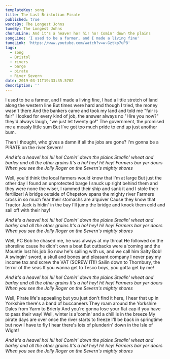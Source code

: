 ```yaml
---
templateKey: song
title: The Last Bristolian Pirate
published: true
wordsBy: The Longest Johns
tuneBy: The Longest Johns
chorusLine: And it's a heave! ho! hi! ho! Comin' down the plains
songLine: 'I used to be a farmer, and I made a living fine'
tuneLink: 'https://www.youtube.com/watch?v=w-Gztkp7uP8'
tags:
  - song
  - Bristol
  - rivers
  - barge
  - pirate
  - River Severn
date: 2019-03-11T19:33:35.570Z
description: ''
---
```

I used to be a farmer, and I made a living fine,
I had a little stretch of land along the western line
But times were hard and though I tried, the money wasn't there
And the bankers came and took my land and told me "fair is fair"
I looked for every kind of job, the answer always no
"Hire you now?" they'd always laugh, "we just let twenty go!"
The government, the promised me a measly little sum
But I've got too much pride to end up just another bum.
Then I thought, who gives a damn if all the jobs are gone?
I'm gonna be a PIRATE on the river Severn!

_And it's a heave! ho! hi! ho! Comin' down the plains_
_Stealin' wheat and barley and all the other grains_
_It's a ho! hey! hi! hey! Farmers bar yer doors_
_When you see the Jolly Roger on the Severn's mighty shores_


Well, you'd think the local farmers would know that I'm at large
But just the other day I found an unprotected barge
I snuck up right behind them and they were none the wiser,
I rammed their ship and sank it and I stole their fertilizer!
A bridge outside of Chepstow spans the mighty river
Farmers cross in so much fear their stomachs are a'quiver
Cause they know that Tractor Jack is hidin' in the bay
I'll jump the bridge and knock them cold and sail off with their hay!

_And it's a heave! ho! hi! ho! Comin' down the plains_
_Stealin' wheat and barley and all the other grains_
_It's a ho! hey! hi! hey! Farmers bar yer doors_
_When you see the Jolly Roger on the Severn's mighty shores_

Well, PC Bob he chased me, he was always at my throat
He followed on the shoreline cause he didn't own a boat
But cutbacks were a'coming and the Mountie lost his job
So now he's sailing with us, and we call him Salty Bob!
A swingin' sword, a skull and bones and pleasant company
I never pay my income tax and screw the VAT (SCREW IT!!)
Sailin down to Thornbury, the terror of the seas
If you wanna get to Tesco boys, you gotta get by me!

_And it's a heave! ho! hi! ho! Comin' down the plains_
_Stealin' wheat and barley and all the other grains_
_It's a ho! hey! hi! hey! Farmers bar yer doors_
_When you see the Jolly Roger on the Severn's mighty shores_

Well, Pirate life's appealing but you just don't find it here,
I hear that up in Yorkshire there's a band of buccaneers
They roam around the Yorkshire Dales from Yarm to Brierly
And you're gonna lose your flat cap if you have to pass their way!
Well, winter is a'comin' and a chill is in the breeze
My pirate days are over once the river starts to freeze
I'll be back in springtime but now I have to fly
I hear there's lots of plunderin' down in the Isle of Wight!

_And it's a heave! ho! hi! ho! Comin' down the plains_
_Stealin' wheat and barley and all the other grains_
_It's a ho! hey! hi! hey! Farmers bar yer doors_
_When you see the Jolly Roger on the Severn's mighty shores_
